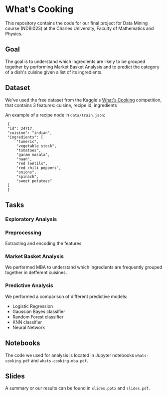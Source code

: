 # What's Cooking
This repository contains the code for our final project for Data Mining course (NDBI023) at the Charles University, Faculty of Mathematics and Physics.

## Goal
The goal is to understand which ingredients are likely to be grouped together by performing Market Basket Analysis and to predict the category of a dish's cuisine given a list of its ingredients. 

## Dataset
We've used the free dataset from the Kaggle's [What's Cooking](https://www.kaggle.com/c/whats-cooking) competition, that contains  3 features: cuisine, recipe id, ingredients


An example of a recipe node in `data/train.json`:

```
 {
 "id": 24717,
 "cuisine": "indian",
 "ingredients": [
     "tumeric",
     "vegetable stock",
     "tomatoes",
     "garam masala",
     "naan",
     "red lentils",
     "red chili peppers",
     "onions",
     "spinach",
     "sweet potatoes"
 ]
 }
```

## Tasks
### Exploratory Analysis
### Preprocessing
Extracting and encoding the features
### Market Basket Analysis
We performed MBA to understand which ingredients are frequently grouped together in defferent cuisines.
### Predictive Analysis
We performed a comparison of different predictive models:
- Logistic Regression
- Gaussian Bayes classifier
- Random Forest classifier
- KNN classifier
- Neural Network

## Notebooks
The code we used for analysis is located in Jupyter notebooks `whats-cooking.pdf` and `whats-cooking-mba.pdf`.

## Slides
A summary or our results can be found in `slides.pptx` and `slides.pdf`.


